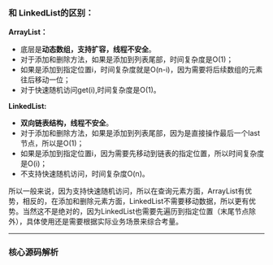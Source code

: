 ### 和 LinkedList的区别：

**ArrayList：**
- 底层是**动态数组，支持扩容，线程不安全**。
- 对于添加和删除方法，如果是添加到列表尾部，时间复杂度是O(1)；
- 如果是添加到指定位置i，时间复杂度就是O(n-i)，因为需要将后续数组的元素往后移动一位；
- 对于快速随机访问get(i),时间复杂度是O(1)。

**LinkedList:**
- **双向链表结构，线程不安全**。
- 对于添加和删除方法，如果是添加到列表尾部，因为是直接操作最后一个last节点，所以是O(1)；
- 如果是添加到指定位置i，因为需要先移动到链表的指定位置，所以时间复杂度是O(i)；
- 不支持快速随机访问，时间复杂度O(n)。

所以一般来说，因为支持快速随机访问，所以在查询元素方面，ArrayList有优势，相反的，在添加和删除元素方面，LinkedList不需要移动数据，所以更有优势。当然这不是绝对的，因为LinkedList也需要先遍历到指定位置（末尾节点除外），具体使用还是需要根据实际业务场景来综合考量。


----------


### 核心源码解析
